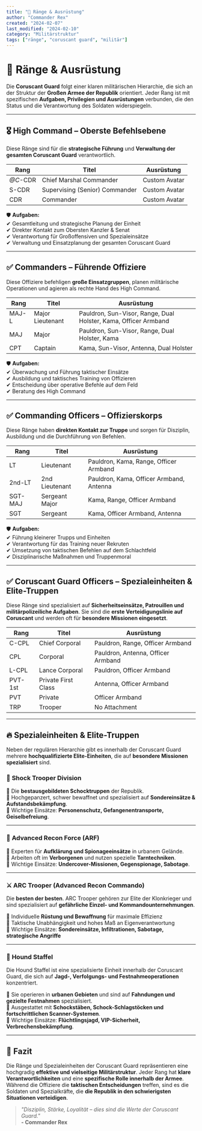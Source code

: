 ```yaml
---
title: "🔺 Ränge & Ausrüstung"
author: "Commander Rex"
created: "2024-02-07"
last_modified: "2024-02-10"
category: "Militärstruktur"
tags: ["ränge", "coruscant guard", "militär"]
---
```


# 🔺 Ränge & Ausrüstung

Die **Coruscant Guard** folgt einer klaren militärischen Hierarchie, die sich an der Struktur der **Großen Armee der Republik** orientiert. Jeder Rang ist mit spezifischen **Aufgaben, Privilegien und Ausrüstungen** verbunden, die den Status und die Verantwortung des Soldaten widerspiegeln.

---

## 🎖 **High Command** – Oberste Befehlsebene  
Diese Ränge sind für die **strategische Führung** und **Verwaltung der gesamten Coruscant Guard** verantwortlich.

| **Rang** | **Titel** | **Ausrüstung** |
|----------|------------|--------------|
| <span class="color-goldorange">*@C*-CDR</span> | Chief Marshal Commander | Custom Avatar |
| <span class="color-goldorange">S-CDR</span> | Supervising (Senior) Commander | Custom Avatar |
| <span class="color-goldorange">CDR</span> | Commander | Custom Avatar |

🛡 **Aufgaben:**  
✔ Gesamtleitung und strategische Planung der Einheit  
✔ Direkter Kontakt zum Obersten Kanzler & Senat  
✔ Verantwortung für Großoffensiven und Spezialeinsätze  
✔ Verwaltung und Einsatzplanung der gesamten Coruscant Guard  

---

## ✅ **Commanders** – Führende Offiziere  
Diese Offiziere befehligen **große Einsatzgruppen**, planen militärische Operationen und agieren als rechte Hand des High Command.

| **Rang** | **Titel** | **Ausrüstung** |
|----------|------------|--------------|
| <span class="color-gold">MAJ-L</span> | Major Lieutenant | Pauldron, Sun-Visor, Range, Dual Holster, Kama, Officer Armband |
| <span class="color-gold">MAJ</span> | Major | Pauldron, Sun-Visor, Range, Dual Holster, Kama |
| <span class="color-gold">CPT</span> | Captain | Kama, Sun-Visor, Antenna, Dual Holster |

🛡 **Aufgaben:**  
✔ Überwachung und Führung taktischer Einsätze  
✔ Ausbildung und taktisches Training von Offizieren  
✔ Entscheidung über operative Befehle auf dem Feld  
✔ Beratung des High Command  

---

## ✅ **Commanding Officers** – Offizierskorps  
Diese Ränge haben **direkten Kontakt zur Truppe** und sorgen für Disziplin, Ausbildung und die Durchführung von Befehlen.

| **Rang** | **Titel** | **Ausrüstung** |
|----------|------------|--------------|
| <span class="color-blue">LT</span> | Lieutenant | Pauldron, Kama, Range, Officer Armband |
| <span class="color-blue">2nd-LT</span> | 2nd Lieutenant | Pauldron, Kama, Officer Armband, Antenna |
| <span class="color-blue">SGT-MAJ</span> | Sergeant Major | Kama, Range, Officer Armband |
| <span class="color-blue">SGT</span> | Sergeant | Kama, Officer Armband, Antenna |

🛡 **Aufgaben:**  
✔ Führung kleinerer Trupps und Einheiten  
✔ Verantwortung für das Training neuer Rekruten  
✔ Umsetzung von taktischen Befehlen auf dem Schlachtfeld  
✔ Disziplinarische Maßnahmen und Truppenmoral  

---

## ✅ **Coruscant Guard Officers** – Spezialeinheiten & Elite-Truppen  
Diese Ränge sind spezialisiert auf **Sicherheitseinsätze, Patrouillen und militärpolizeiliche Aufgaben**. Sie sind die **erste Verteidigungslinie auf Coruscant** und werden oft für **besondere Missionen eingesetzt**.

| **Rang** | **Titel** | **Ausrüstung** |
|----------|------------|--------------|
| <span class="color-red">C-CPL</span> | Chief Corporal | Pauldron, Range, Officer Armband |
| <span class="color-red">CPL</span> | Corporal | Pauldron, Antenna, Officer Armband |
| <span class="color-red">L-CPL</span> | Lance Corporal | Pauldron, Officer Armband |
| <span class="color-red">PVT-1st</span> | Private First Class | Antenna, Officer Armband |
| <span class="color-red">PVT</span> | Private | Officer Armband |
| <span class="color-red">TRP</span> | Trooper | No Attachment |

---

## 🔥 **Spezialeinheiten & Elite-Truppen**  
Neben der regulären Hierarchie gibt es innerhalb der Coruscant Guard mehrere **hochqualifizierte Elite-Einheiten**, die auf **besondere Missionen spezialisiert** sind.

### 🛑 **Shock Trooper Division**  
🔹 Die **bestausgebildeten Schocktruppen** der Republik.  
🔹 Hochgepanzert, schwer bewaffnet und spezialisiert auf **Sondereinsätze & Aufstandsbekämpfung**.  
🔹 Wichtige Einsätze: **Personenschutz, Gefangenentransporte, Geiselbefreiung**.

---

### 🎯 **Advanced Recon Force (ARF)**  
🔹 Experten für **Aufklärung und Spionageeinsätze** in urbanem Gelände.  
🔹 Arbeiten oft im **Verborgenen** und nutzen spezielle **Tarntechniken**.  
🔹 Wichtige Einsätze: **Undercover-Missionen, Gegenspionage, Sabotage**.

---

### ⚔️ **ARC Trooper (Advanced Recon Commando)**  
Die **besten der besten**. ARC Trooper gehören zur Elite der Klonkrieger und sind spezialisiert auf **gefährliche Einzel- und Kommandounternehmungen**.  

🔹 Individuelle **Rüstung und Bewaffnung** für maximale Effizienz  
🔹 Taktische Unabhängigkeit und hohes Maß an Eigenverantwortung  
🔹 Wichtige Einsätze: **Sondereinsätze, Infiltrationen, Sabotage, strategische Angriffe**  

---

### 🐺 **Hound Staffel**  
Die Hound Staffel ist eine spezialisierte Einheit innerhalb der Coruscant Guard, die sich auf **Jagd-, Verfolgungs- und Festnahmeoperationen** konzentriert.

🔹 Sie operieren in **urbanen Gebieten** und sind auf **Fahndungen und gezielte Festnahmen** spezialisiert.  
🔹 Ausgestattet mit **Schockstäben, Schock-Schlagstöcken und fortschrittlichen Scanner-Systemen**.  
🔹 Wichtige Einsätze: **Flüchtlingsjagd, VIP-Sicherheit, Verbrechensbekämpfung**.  

---

## 📜 **Fazit**  
Die Ränge und Spezialeinheiten der Coruscant Guard repräsentieren eine hochgradig **effektive und vielseitige Militärstruktur**. Jeder Rang hat **klare Verantwortlichkeiten** und eine **spezifische Rolle innerhalb der Armee**. Während die Offiziere die **taktischen Entscheidungen** treffen, sind es die Soldaten und Spezialkräfte, die **die Republik in den schwierigsten Situationen verteidigen**.

> *"Disziplin, Stärke, Loyalität – dies sind die Werte der Coruscant Guard."*  
> **- Commander Rex**

